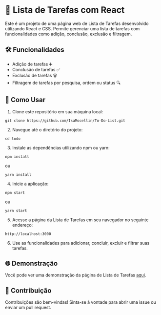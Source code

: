 # 📝 Lista de Tarefas com React

Este é um projeto de uma página web de Lista de Tarefas desenvolvido utilizando React e CSS. Permite gerenciar uma lista de tarefas com funcionalidades como adição, conclusão, exclusão e filtragem.

## 🛠️ Funcionalidades

- Adição de tarefas ➕
- Conclusão de tarefas ✅
- Exclusão de tarefas 🗑️
- Filtragem de tarefas por pesquisa, ordem ou status 🔍

## 🚀 Como Usar

1. Clone este repositório em sua máquina local:

```
git clone https://github.com/IsaMocellin/To-Do-List.git
```

2. Navegue até o diretório do projeto:

```
cd todo
```

3. Instale as dependências utilizando npm ou yarn:

```
npm install
```
ou
```
yarn install
```

4. Inicie a aplicação:

```
npm start
```
ou
```
yarn start
```

5. Acesse a página da Lista de Tarefas em seu navegador no seguinte endereço:

```
http://localhost:3000
```

6. Use as funcionalidades para adicionar, concluir, excluir e filtrar suas tarefas.

## 🌐 Demonstração

Você pode ver uma demonstração da página de Lista de Tarefas [aqui](https://isamocellin.github.io/To-Do-List/).

## 🤝 Contribuição

Contribuições são bem-vindas! Sinta-se à vontade para abrir uma issue ou enviar um pull request.
